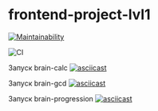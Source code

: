 # frontend-project-lvl1
[![Maintainability](https://api.codeclimate.com/v1/badges/a99a88d28ad37a79dbf6/maintainability)](https://codeclimate.com/github/codeclimate/codeclimate/maintainability)

![CI](https://github.com/manyautika/frontend-project-lvl1/workflows/CI/badge.svg)

Запуск brain-calc
[![asciicast](https://asciinema.org/a/ZMidcJ6TdGcotjZsKjeNt2I2U.svg)](https://asciinema.org/a/ZMidcJ6TdGcotjZsKjeNt2I2U)

Запуск brain-gcd
[![asciicast](https://asciinema.org/a/6CrFo5IOLxN2PFaxkbgBOUhVK.svg)](https://asciinema.org/a/6CrFo5IOLxN2PFaxkbgBOUhVK)

Запуск brain-progression
[![asciicast](https://asciinema.org/a/c9frGECTiPYXwlfmHGaUymoqW.svg)](https://asciinema.org/a/c9frGECTiPYXwlfmHGaUymoqW)
